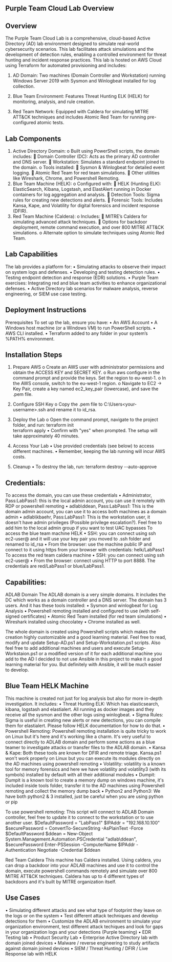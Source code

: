 ## Purple Team Cloud Lab Overview
## Overview
The Purple Team Cloud Lab is a comprehensive, cloud-based Active Directory (AD) lab environment designed to simulate real-world cybersecurity scenarios. This lab facilitates attack simulations and the development of detection rules, enabling a controlled environment for threat hunting and incident response practices. 
This lab is hosted on AWS Cloud using Terraform for automated provisioning and includes:
1.	AD Domain: Two machines (Domain Controller and Workstation) running Windows Server 2019 with Sysmon and Winlogbeat installed for log collection.
   
3.	Blue Team Environment: Features Threat Hunting ELK (HELK) for monitoring, analysis, and rule creation.
   
5.	Red Team Network: Equipped with Caldera for simulating MITRE ATT&CK techniques and includes Atomic Red Team for running pre-configured atomic tests.

## Lab Components
1.	Active Directory Domain:
o	Built using PowerShell scripts, the domain includes:
	Domain Controller (DC): Acts as the primary AD controller and DNS server.
	Workstation: Simulates a standard endpoint joined to the domain.
o	Tools installed:
	Sysmon & Winlogbeat for detailed event logging.
	Atomic Red Team for red team simulations.
	Other utilities like Wireshark, Chrome, and Powershell Remoting.
2.	Blue Team Machine (HELK):
o	Configured with:
	HELK (Hunting ELK): ElasticSearch, Kibana, Logstash, and ElastAlert running in Docker containers for log aggregation and analysis.
	Detection Tools: Sigma rules for creating new detections and alerts.
	Forensic Tools: Includes Kansa, Kape, and Volatility for digital forensics and incident response (DFIR).
3.	Red Team Machine (Caldera):
o	Includes:
	MITRE’s Caldera for simulating advanced attack techniques.
	Options for backdoor deployment, remote command execution, and over 800 MITRE ATT&CK simulations.
o	Alternate option to simulate techniques using Atomic Red Team.

## Lab Capabilities
The lab provides a platform for:
•	Simulating attacks to observe their impact on system logs and defenses.
•	Developing and testing detection rules.
•	Testing endpoint detection and response (EDR) solutions.
•	Purple Team exercises: Integrating red and blue team activities to enhance organizational defenses.
•	Active Directory lab scenarios for malware analysis, reverse engineering, or SIEM use case testing.

## Deployment Instructions
Prerequisites
To set up the lab, ensure you have:
•	An AWS Account
•	A Windows host machine (or a Windows VM) to run PowerShell scripts.
•	AWS CLI installed.
•	Terraform added to any folder in your system’s %PATH% environment.

## Installation Steps
1.	Prepare AWS
o	Create an AWS user with administrator permissions and obtain the ACCESS KEY and SECRET KEY.
o	Run aws configure in the command prompt and provide the keys. Set the region to eu-west-1.
o	In the AWS console, switch to the eu-west-1 region.
o	Navigate to EC2 → Key Pair, create a key named ec2_key_pair (lowercase), and save the .pem file.
2.	Configure SSH Key
o	Copy the .pem file to C:\Users\<your-username>\.ssh and rename it to id_rsa.
3.	Deploy the Lab
o	Open the command prompt, navigate to the project folder, and run:
terraform init  
terraform apply
•  Confirm with "yes" when prompted. The setup will take approximately 40 minutes.

4.	  Access Your Lab
•	Use provided credentials (see below) to access different machines.
•	Remember, keeping the lab running will incur AWS costs.

5.	Cleanup
•	To destroy the lab, run:
terraform destroy --auto-approve  

## Credentials:
To access the domain, you can use these credentials
•	Administrator, Pass:LabPass1: this is the local admin account, you can use it remotely with RDP or powershell remoting
•	adlab\ddean, Pass:LabPass1: This is the domain admin account, you can use it to access both machines as a domain admin
•	adlab\kbaehr, Pass:LabPass1: This is the workstation user, it doesn't have admin privileges (Possible privilege escalation?). Feel free to add him to the local admin group if you want to test UAC bypasses
To access the blue team machine HELK
•	SSH: you can connect using ssh ec2-user@<blueteam public ip> and it will use your key pair you moved to .ssh folder and renamed to id_rsa
•	From the browser: use the machine public IP and connect to it using https from your browser with credentials: helk/LabPass1
To access the red team caldera machine
•	SSH: you can connect using ssh ec2-user@<redteam public ip>
•	From the browser: connect using HTTP to port 8888. The credentials are red/LabPass1 or blue/LabPass1.

## Capabilities:
ADLAB Domain
The ADLAB domain is a very simple domains. It includes the DC which works as a domain controller and a DNS server. The domain has 3 users. And it has these tools installed:
•	Sysmon and winlogbeat for Log Analysis
•	Powershell remoting installed and configured to use (with self-signed certificates)
•	Atomic Red Team installed (for red team simulations)
•	Wireshark installed using chocolatey
•	Chrome installed as well.

The whole domain is created using Powershell scripts which makes the creation highly customizable and a good learning material. Feel free to read, modify and update Setup-AD.ps1 and Setup-Workstation.ps1 scripts.
Also feel free to add additional machines and users and execute Setup-Workstaion.ps1 or a modified version of it for each additional machine you add to the AD
I decided to not use Ansible in this project to make it a good learning material for you. But definitely with Ansible, it will be much easier to develop.

## Blue Team HELK Machine
This machine is created not just for log analysis but also for more in-depth investigation. It includes:
•	Threat Hunting ELK: Which has elasticsearch, kibana, logstash and elastialert. All running as docker images and they receive all the sysmon and the other logs using winlogbeat.
•	Sigma Rules: Sigma is useful in creating new alerts or new detections, you can compile them for elastialert. Please follow HELK documentation for how to do that.
•	Powershell Remoting: Powershell remoting installation is quite tricky to work on Linux but it's here and it's working like a charm. It's very useful to connect directly to ADLAB domain and perform some actions as a blue teamer to investigate attacks or transfer files to the ADLAB domain.
•	Kansa & Kape: Both these tools are known for DFIR and remote triage. Kansa.ps1 won't work properly on Linux but you can execute its modules directly on the AD machines using powershell remoting
•	Volatility: volatility is a known tool for memory forensics and here we have volatility and volatility3 (with its symbols) installed by default with all their additional modules
•	Dumpit: Dumpit is a known tool to create a memory dump on windows machine, it's included inside tools folder, transfer it to the AD machines using Powershell remoting and collect the memory dump back
•	Python2 and Python3: We have both python2 & 3 installed, just be careful when you are using python or pip

To use powershell remoting:
This script will connect to ADLAB Domain controller, feel free to update it to connect to the workstation or to use another user.
$DefaultPassword = "LabPass1"
$IPAddr = "192.168.10.100"
$securePassword = ConvertTo-SecureString -AsPlainText -Force $DefaultPassword
$ddean = New-Object System.Management.Automation.PSCredential "adlab\ddean", $securePassword
Enter-PSSession -ComputerName $IPAddr -Authentication Negotiate -Credential $ddean

Red Team Caldera
This machine has Caldera installed. Using caldera, you can drop a backdoor into your ADLAB machines and use it to control the domain, execute powershell commands remotely and simulate over 800 MITRE ATT&CK techniques. Caldera has up to 4 different types of backdoors and it's built by MITRE organization itself.

## Use Cases
•	Simulating different attacks and see what type of footprint they leave on the logs or on the system
•	Test different attack techniques and develop detections for them
•	Customize the ADLAB environment to simulate your organization environment, test different attack techiques and look for gaps in your organization logs and your detections (Purple teaming)
•	EDR Testing lab
•	Product Security Lab
•	Enterprise Active Directory lab with domain joined devices
•	Malware / reverse engineering to study artifacts against domain joined devices
•	SIEM / Threat Hunting / DFIR / Live Response lab with HELK


